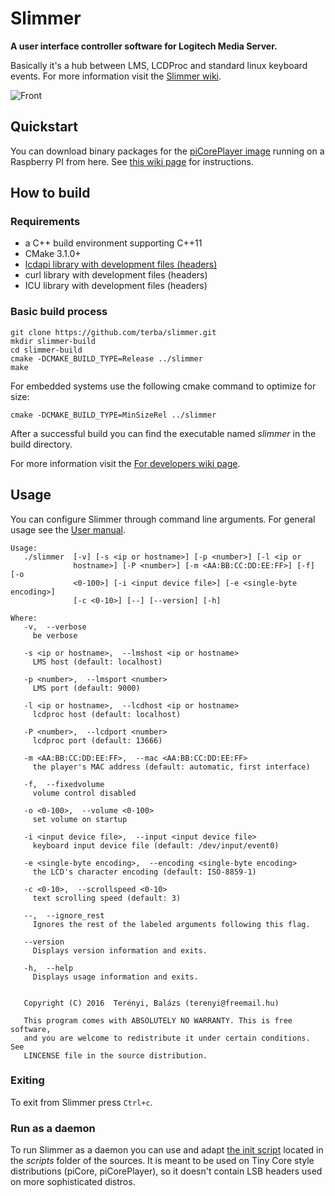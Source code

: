 # Slimmer

**A user interface controller software for Logitech Media Server.**

Basically it's a hub between LMS, LCDProc and standard linux keyboard events. For more information visit the [Slimmer wiki](https://github.com/terba/slimmer/wiki).

![Front](https://github.com/terba/slimmer/wiki/images/front.jpg)

## Quickstart

You can download binary packages for the [piCorePlayer image](https://sites.google.com/site/picoreplayer/home) running on a Raspberry PI from here. See [this wiki page](https://github.com/terba/slimmer/wiki/Building-a-player) for instructions.

## How to build

### Requirements

* a C++ build environment supporting C++11
* CMake 3.1.0+
* [lcdapi library with development files (headers)](https://github.com/spdawson/lcdapi)
* curl library with development files (headers)
* ICU library with development files (headers)

### Basic build process

```
git clone https://github.com/terba/slimmer.git
mkdir slimmer-build
cd slimmer-build
cmake -DCMAKE_BUILD_TYPE=Release ../slimmer
make
```

For embedded systems use the following cmake command to optimize for size:
```
cmake -DCMAKE_BUILD_TYPE=MinSizeRel ../slimmer
```

After a successful build you can find the executable named *slimmer* in the build directory.

For more information visit the [For developers wiki page](https://github.com/terba/slimmer/wiki/For-developers).

## Usage

You can configure Slimmer through command line arguments. For general usage see the [User manual](https://github.com/terba/slimmer/wiki/User-manual).

```
Usage:
   ./slimmer  [-v] [-s <ip or hostname>] [-p <number>] [-l <ip or
              hostname>] [-P <number>] [-m <AA:BB:CC:DD:EE:FF>] [-f] [-o
              <0-100>] [-i <input device file>] [-e <single-byte encoding>]
              [-c <0-10>] [--] [--version] [-h]

Where: 
   -v,  --verbose
     be verbose

   -s <ip or hostname>,  --lmshost <ip or hostname>
     LMS host (default: localhost)

   -p <number>,  --lmsport <number>
     LMS port (default: 9000)

   -l <ip or hostname>,  --lcdhost <ip or hostname>
     lcdproc host (default: localhost)

   -P <number>,  --lcdport <number>
     lcdproc port (default: 13666)

   -m <AA:BB:CC:DD:EE:FF>,  --mac <AA:BB:CC:DD:EE:FF>
     the player's MAC address (default: automatic, first interface)

   -f,  --fixedvolume
     volume control disabled

   -o <0-100>,  --volume <0-100>
     set volume on startup

   -i <input device file>,  --input <input device file>
     keyboard input device file (default: /dev/input/event0)

   -e <single-byte encoding>,  --encoding <single-byte encoding>
     the LCD's character encoding (default: ISO-8859-1)

   -c <0-10>,  --scrollspeed <0-10>
     text scrolling speed (default: 3)

   --,  --ignore_rest
     Ignores the rest of the labeled arguments following this flag.

   --version
     Displays version information and exits.

   -h,  --help
     Displays usage information and exits.


   Copyright (C) 2016  Terényi, Balázs (terenyi@freemail.hu)

   This program comes with ABSOLUTELY NO WARRANTY. This is free software,
   and you are welcome to redistribute it under certain conditions. See
   LINCENSE file in the source distribution.
```

### Exiting

To exit from Slimmer press `Ctrl+c`.

### Run as a daemon

To run Slimmer as a daemon you can use and adapt [the init script](https://github.com/terba/slimmer/blob/master/scripts/slimmer) located in the *scripts* folder of the sources. It is meant to be used on Tiny Core style distributions (piCore, piCorePlayer), so it doesn't contain LSB headers used on more sophisticated distros.
